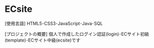 # ECsite

[使用言語]
HTML5･CSS3･JavaScript･Java･SQL

[プロジェクトの概要]
個人で作成したログイン認証(login)･ECサイト初級(template)･ECサイト中級(ecsite)です